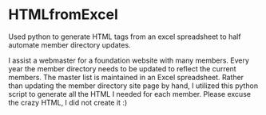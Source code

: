 # HTMLfromExcel
Used python to generate HTML tags from an excel spreadsheet to half automate member directory updates.

I assist a webmaster for a foundation website with many members. Every year the member directory needs to be updated to reflect the current members. The master list is maintained in an Excel spreadsheet. Rather than updating the member directory site page by hand, I utilized this python script to generate all the HTML I needed for each member. Please excuse the crazy HTML, I did not create it :)
